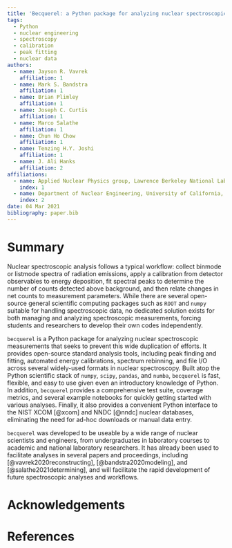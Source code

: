 ```yaml
---
title: 'Becquerel: a Python package for analyzing nuclear spectroscopic measurements'
tags:
  - Python
  - nuclear engineering
  - spectroscopy
  - calibration
  - peak fitting
  - nuclear data
authors:
  - name: Jayson R. Vavrek
    affiliation: 1
  - name: Mark S. Bandstra
    affiliation: 1
  - name: Brian Plimley
    affiliation: 1
  - name: Joseph C. Curtis
    affiliation: 1
  - name: Marco Salathe
    affiliation: 1
  - name: Chun Ho Chow
    affiliation: 1
  - name: Tenzing H.Y. Joshi
    affiliation: 1
  - name: J. Ali Hanks
    affiliation: 2
affiliations:
  - name: Applied Nuclear Physics group, Lawrence Berkeley National Laboratory
    index: 1
  - name: Department of Nuclear Engineering, University of California, Berkeley
    index: 2
date: 04 Mar 2021
bibliography: paper.bib
---
```


# Summary

Nuclear spectroscopic analysis follows a typical workflow: collect binmode or listmode spectra of radiation emissions, apply a calibration from detector observables to energy deposition, fit spectral peaks to determine the number of counts detected above background, and then relate changes in net counts to measurement parameters. While there are several open-source general scientific computing packages such as ``ROOT`` and ``numpy`` suitable for handling spectroscopic data, no dedicated solution exists for both managing and analyzing spectroscopic measurements, forcing students and researchers to develop their own codes independently.

``becquerel`` is a Python package for analyzing nuclear spectroscopic measurements that seeks to prevent this wide duplication of efforts. It provides open-source standard analysis tools, including peak finding and fitting, automated energy calibrations, spectrum rebinning, and file I/O across several widely-used formats in nuclear spectroscopy. Built atop the Python scientific stack of ``numpy``, ``scipy``, ``pandas``, and ``numba``, ``becquerel`` is fast, flexible, and easy to use given even an introductory knowledge of Python. In addition, ``becquerel`` provides a comprehensive test suite, coverage metrics, and several example notebooks for quickly getting started with various analyses. Finally, it also provides a convenient Python interface to the NIST XCOM [@xcom] and NNDC [@nndc] nuclear databases, eliminating the need for ad-hoc downloads or manual data entry.

``becquerel`` was developed to be useable by a wide range of nuclear scientists and engineers, from undergraduates in laboratory courses to academic and national laboratory researchers. It has already been used to facilitate analyses in several papers and proceedings, including [@vavrek2020reconstructing], [@bandstra2020modeling], and [@salathe2021determining], and will facilitate the rapid development of future spectroscopic analyses and workflows.

# Acknowledgements

# References
